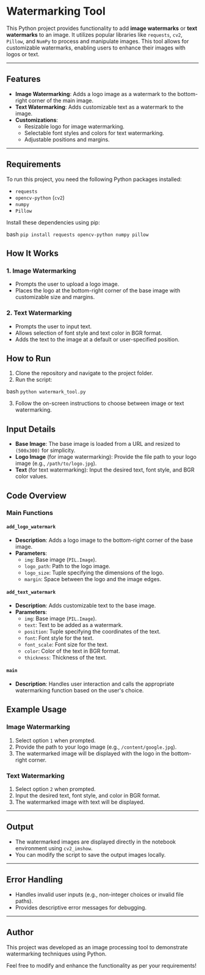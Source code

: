 # Watermarking Tool

This Python project provides functionality to add **image watermarks** or **text watermarks** to an image. 
It utilizes popular libraries like `requests`, `cv2`, `Pillow`, and `NumPy` to process and manipulate images. 
This tool allows for customizable watermarks, enabling users to enhance their images with logos or text.

---

## Features

- **Image Watermarking**: Adds a logo image as a watermark to the bottom-right corner of the main image.
- **Text Watermarking**: Adds customizable text as a watermark to the image.
- **Customizations**:
  - Resizable logo for image watermarking.
  - Selectable font styles and colors for text watermarking.
  - Adjustable positions and margins.

---

## Requirements

To run this project, you need the following Python packages installed:

- `requests`
- `opencv-python` (`cv2`)
- `numpy`
- `Pillow`

Install these dependencies using pip:

bash
`pip install requests opencv-python numpy pillow`

## How It Works

### 1. Image Watermarking
- Prompts the user to upload a logo image.
- Places the logo at the bottom-right corner of the base image with customizable size and margins.

### 2. Text Watermarking
- Prompts the user to input text.
- Allows selection of font style and text color in BGR format.
- Adds the text to the image at a default or user-specified position.

## How to Run

1. Clone the repository and navigate to the project folder.
2. Run the script:

bash
`python watermark_tool.py`

3. Follow the on-screen instructions to choose between image or text watermarking.

## Input Details

- **Base Image**: The base image is loaded from a URL and resized to `(500x300)` for simplicity.
- **Logo Image** (for image watermarking): Provide the file path to your logo image (e.g., `/path/to/logo.jpg`).
- **Text** (for text watermarking): Input the desired text, font style, and BGR color values.

## Code Overview

### Main Functions

#### `add_logo_watermark`
- **Description**: Adds a logo image to the bottom-right corner of the base image.
- **Parameters**:
  - `img`: Base image (`PIL.Image`).
  - `logo_path`: Path to the logo image.
  - `logo_size`: Tuple specifying the dimensions of the logo.
  - `margin`: Space between the logo and the image edges.

#### `add_text_watermark`
- **Description**: Adds customizable text to the base image.
- **Parameters**:
  - `img`: Base image (`PIL.Image`).
  - `text`: Text to be added as a watermark.
  - `position`: Tuple specifying the coordinates of the text.
  - `font`: Font style for the text.
  - `font_scale`: Font size for the text.
  - `color`: Color of the text in BGR format.
  - `thickness`: Thickness of the text.

#### `main`
- **Description**: Handles user interaction and calls the appropriate watermarking function based on the user's choice.

## Example Usage

### Image Watermarking
1. Select option `1` when prompted.
2. Provide the path to your logo image (e.g., `/content/google.jpg`).
3. The watermarked image will be displayed with the logo in the bottom-right corner.

### Text Watermarking
1. Select option `2` when prompted.
2. Input the desired text, font style, and color in BGR format.
3. The watermarked image with text will be displayed.

---

## Output

- The watermarked images are displayed directly in the notebook environment using `cv2_imshow`.
- You can modify the script to save the output images locally.

---

## Error Handling

- Handles invalid user inputs (e.g., non-integer choices or invalid file paths).
- Provides descriptive error messages for debugging.

---

## Author

This project was developed as an image processing tool to demonstrate watermarking techniques using Python.

Feel free to modify and enhance the functionality as per your requirements!
